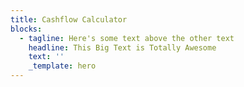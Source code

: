 ```yaml
---
title: Cashflow Calculator
blocks:
  - tagline: Here's some text above the other text
    headline: This Big Text is Totally Awesome
    text: ''
    _template: hero
---
```


